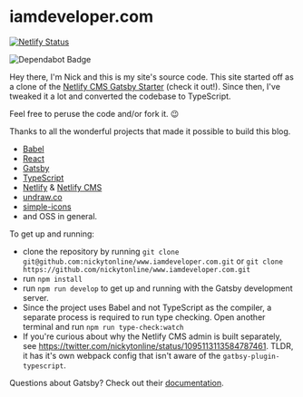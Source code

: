 # iamdeveloper.com

[![Netlify Status](https://api.netlify.com/api/v1/badges/95eaa9e0-a1c1-41d5-8818-a2edbd12e70d/deploy-status)](https://app.netlify.com/sites/romantic-saha-acc18d/deploys)

<img src="https://flat.badgen.net/dependabot/nickytonline/www.iamdeveloper.com?icon=dependabot" alt="Dependabot Badge" />

Hey there, I'm Nick and this is my site's source code. This site started off as a clone of the [Netlify CMS Gatsby Starter](https://github.com/netlify-templates/gatsby-starter-netlify-cms 'Netlify CMS Gatsby Starter') (check it out!). Since then, I've tweaked it a lot and converted the codebase to TypeScript.

Feel free to peruse the code and/or fork it. 😉

Thanks to all the wonderful projects that made it possible to build this blog.

- [Babel](https://babeljs.io 'Babel website')
- [React](https://reactjs.org 'React website')
- [Gatsby](https://gatsbyjs.org 'Gatsby JS website')
- [TypeScript](https://www.typescriptlang.org 'TypeScript website')
- [Netlify](https://www.netlify.com 'Netlify Website') & [Netlify CMS](https://www.netlifycms.org 'Netlify CMS Website')
- [undraw.co](https://undraw.co 'undraw.co website')
- [simple-icons](https://github.com/simple-icons/simple-icons 'simple-icons repository website')
- and OSS in general.

To get up and running:

- clone the repository by running `git clone git@github.com:nickytonline/www.iamdeveloper.com.git` or `git clone https://github.com/nickytonline/www.iamdeveloper.com.git`
- run `npm install`
- run `npm run develop` to get up and running with the Gatsby development server.
- Since the project uses Babel and not TypeScript as the compiler, a separate process is required to run type checking. Open another terminal and run `npm run type-check:watch`
- If you're curious about why the Netlify CMS admin is built separately, see https://twitter.com/nickytonline/status/1095113113584787461. TLDR, it has it's own webpack config that isn't aware of the `gatbsy-plugin-typescript`.

Questions about Gatsby? Check out their [documentation](https://www.gatsbyjs.org/docs).
